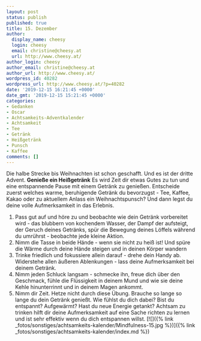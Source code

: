 ```yaml
---
layout: post
status: publish
published: true
title: 15. Dezember
author:
  display_name: cheesy
  login: cheesy
  email: christine@cheesy.at
  url: http://www.cheesy.at/
author_login: cheesy
author_email: christine@cheesy.at
author_url: http://www.cheesy.at/
wordpress_id: 40282
wordpress_url: http://www.cheesy.at/?p=40282
date: '2019-12-15 16:21:45 +0000'
date_gmt: '2019-12-15 15:21:45 +0000'
categories:
- Gedanken
- Oscar
- Achtsamkeits-Adventkalender
- Achtsamkeit
- Tee
- Getränk
- Heißgetränk
- Punsch
- Kaffee
comments: []
---
```

Die halbe Strecke bis Weihnachten ist schon geschafft. Und es ist der dritte Advent.
**Genieße ein Heißgetränk**
Es wird Zeit dir etwas Gutes zu tun und eine entspannende Pause mit einem Getränk zu genießen. Entscheide zuerst welches warme, beruhigende Getränk du bevorzugst - Tee, Kaffee, Kakao oder zu aktuellem Anlass ein Weihnachtspunsch? Und dann legst du deine volle Aufmerksamkeit in das Erlebnis.
1) Pass gut auf und höre zu und beobachte wie dein Getränk vorbereitet wird - das blubbern von kochendem Wasser, der Dampf der aufsteigt, der Geruch deines Getränks, spür die Bewegung deines Löffels während du umrührst - beobachte jede kleine Aktion.
2) Nimm die Tasse in beide Hände - wenn sie nicht zu heiß ist! Und spüre die Wärme durch deine Hände steigen und in deinen Körper wandern
3) Trinke friedlich und fokussiere allein darauf - drehe dein Handy ab. Widerstehe allen äußeren Ablenkungen - lass deine Aufmerksamkeit bei deinem Getränk.
4) Nimm jeden Schluck langsam - schmecke ihn, freue dich über den Geschmack, fühle die Flüssigkeit in deinem Mund und wie sie deine Kehle hinunterrinnt und in deinem Magen ankommt.
5) Nimm dir Zeit. Hetze nicht durch diese Übung. Brauche so lange so lange du dein Getränk genießt. Wie fühlst du dich dabei? Bist du entspannt? Aufgewärmt? Hast du neue Energie getankt?
Achtsam zu trinken hilft dir deine Aufmerksamkeit auf eine Sache richten zu lernen und ist sehr effektiv wenn du dich entspannen willst.
[![]({% link _fotos/sonstiges/achtsamkeits-kalender/Mindfulness-15.jpg %})]({% link _fotos/sonstiges/achtsamkeits-kalender/index.md %})
